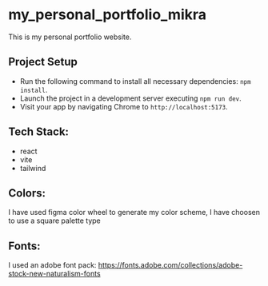 # my_personal_portfolio_mikra

This is my personal portfolio website.

## Project Setup

- Run the following command to install all necessary dependencies: `npm install`.
- Launch the project in a development server executing `npm run dev`.
- Visit your app by navigating Chrome to `http://localhost:5173`.

## Tech Stack:

- react
- vite
- tailwind

## Colors:

I have used figma color wheel to generate my color scheme, I have choosen to use a square palette type

## Fonts:

I used an adobe font pack:
https://fonts.adobe.com/collections/adobe-stock-new-naturalism-fonts